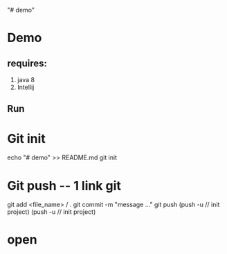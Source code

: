 "# demo" 
# Demo
## requires:
1. java 8
2. Intellij

## Run
# Git init 
echo "# demo" >> README.md
git init

# Git push -- 1 link git
git add <file_name> / .
git commit -m "message ..."
git push 
(push -u // init project)
(push -u // init project)

# open
